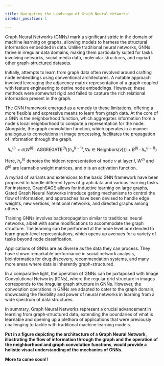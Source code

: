 ```yaml
---

title: Navigating the Landscape of Graph Neural Networks
sidebar_position: 1

---
```


Graph Neural Networks (GNNs) mark a significant stride in the domain of machine learning on graphs, allowing models to harness the structural information embedded in data. Unlike traditional neural networks, GNNs thrive in irregular data domains, making them particularly suited for tasks involving networks, social media data, molecular structures, and myriad other graph-structured datasets.

Initially, attempts to learn from graph data often revolved around crafting node embeddings using conventional architectures. A notable approach involved leveraging the adjacency matrix representation of a graph coupled with feature engineering to derive node embeddings. However, these methods were somewhat rigid and failed to capture the rich relational information present in the graph.

The GNN framework emerged as a remedy to these limitations, offering a more flexible and expressive means to learn from graph data. At the core of a GNN is the neighborhood function, which aggregates information from a node's local neighborhood to compute a representation for the node. Alongside, the graph convolution function, which operates in a manner analogous to convolutions in image processing, facilitates the propagation of information through the graph. 

$$
h_v^{(l)} = \sigma \left( W^{(l)} \cdot \text{AGGREGATE}^{(l)} \left( \{ h_u^{(l-1)}, \forall u \in \text{Neighbors}(v) \} \right) + B^{(l)} \cdot h_v^{(l-1)} \right)
$$

Here, $h_v^{(l)}$ denotes the hidden representation of node $v$ at layer $l$, $W^{(l)}$ and $B^{(l)}$ are learnable weight matrices, and $\sigma$ is an activation function.

A myriad of variants and extensions to the basic GNN framework have been proposed to handle different types of graph data and various learning tasks. For instance, GraphSAGE allows for inductive learning on large graphs, Gated Graph Neural Networks introduce gating mechanisms to control the flow of information, and approaches have been devised to handle edge weights, new vertices, relational networks, and directed graphs among others.

Training GNNs involves backpropagation similar to traditional neural networks, albeit with some modifications to accommodate the graph structure. The learning can be performed at the node level or extended to learn graph-level representations, which opens up avenues for a variety of tasks beyond node classification.

Applications of GNNs are as diverse as the data they can process. They have shown remarkable performance in social network analysis, bioinformatics for drug discovery, recommendation systems, and many more areas where data is inherently graph-structured.

In a comparative light, the operation of GNNs can be juxtaposed with Image Convolutional Networks (ICNs), where the regular grid structure in images corresponds to the irregular graph structure in GNNs. However, the convolution operations in GNNs are adapted to cater to the graph domain, showcasing the flexibility and power of neural networks in learning from a wide spectrum of data structures.

In summary, Graph Neural Networks represent a crucial advancement in learning from graph-structured data, extending the boundaries of what is learnable and opening up a plethora of applications that were previously challenging to tackle with traditional machine learning models.

**Put in a figure depicting the architecture of a Graph Neural Network, illustrating the flow of information through the graph and the operation of the neighborhood and graph convolution functions, would provide a holistic visual understanding of the mechanics of GNNs.**

**More to come soon!!**